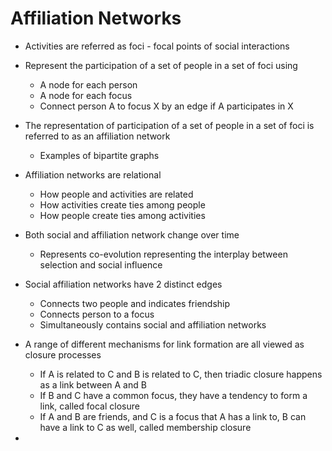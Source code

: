 # Affiliation Networks

- Activities are referred as foci - focal points of social interactions
- Represent the participation of a set of people in a set of foci using
  - A node for each person
  - A node for each focus
  - Connect person A to focus X by an edge if A participates in X

- The representation of participation of a set of people in a set of foci is referred to as an affiliation network
  - Examples of bipartite graphs

- Affiliation networks are relational
  - How people and activities are related
  - How activities create ties among people
  - How people create ties among activities

- Both social and affiliation network change over time
  - Represents co-evolution representing the interplay between selection and social influence

- Social affiliation networks have 2 distinct edges
  - Connects two people and indicates friendship
  - Connects person to a focus
  - Simultaneously contains social and affiliation networks

- A range of different mechanisms for link formation are all viewed as closure processes
  - If A is related to C and B is related to C, then triadic closure happens as a link between A and B
  - If B and C have a common focus, they have a tendency to form a link, called focal closure
  - If A and B are friends, and C is a focus that A has a link to, B can have a link to C as well, called membership closure

- 